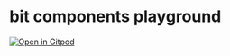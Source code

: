 # bit components playground

[![Open in Gitpod](https://gitpod.io/button/open-in-gitpod.svg)](https://gitpod.io/#https://github.com/bitfoundation/bit-components-playground)
